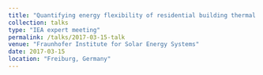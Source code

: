 ```yaml
---
title: "Quantifying energy flexibility of residential building thermal mass"
collection: talks
type: "IEA expert meeting"
permalink: /talks/2017-03-15-talk
venue: "Fraunhofer Institute for Solar Energy Systems"
date: 2017-03-15
location: "Freiburg, Germany"
---
```

